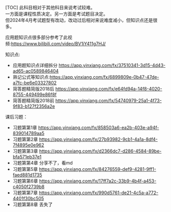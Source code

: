 [TOC]
此科目相对于其他科目来说考试较难。    
一方面是课程性质决定。另一方面是考试题目决定。  
但2024年4月考试题型有改动，改动过后相对来说难度减小，但知识点还是很多。   

应用题知识点很多部分参考了此视频:https://www.bilibili.com/video/BV1iY411g7HJ/

知识点:
* 应用题知识点详细拆分 https://app.yinxiang.com/fx/37510341-3d15-4d43-ad65-ac0589846404
* 熟记公式等知识点:https://app.yinxiang.com/fx/6899809e-0b47-47de-a7fc-be6e03327802
* 简答题精简版2018后 https://app.yinxiang.com/fx/e64fd94a-14f8-4020-8755-449499e86f8f
* 简答题精简版2018前 https://app.yinxiang.com/fx/54740979-25a1-4f73-9f83-b127f2356a2e

课后习题：
* 习题第第1章 https://app.yinxiang.com/fx/858503a6-ea2b-403e-a94f-839014789aa5
* 习题第第2章 https://app.yinxiang.com/fx/27b93982-9cb1-4a1a-8df4-7f4895e0e962
* 习题第第3章 https://app.yinxiang.com/fx/d2366dc7-d286-4584-89be-bfa571eb37e1
* 习题第第4章 分享不了，看md
* 习题第第5章 https://app.yinxiang.com/fx/84276559-def9-4281-9ff1-faed881d1735
* 习题第第6章 https://app.yinxiang.com/fx/17ff7a2c-33b9-4b4f-a453-c4050f2739b8
* 习题第第7章 https://app.yinxiang.com/fx/990d5761-de21-4c5a-a772-4401f30bc505
* 习题第第8章 丢失了
